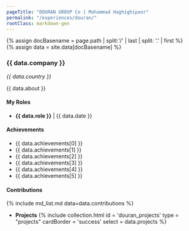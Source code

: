 ```yaml
---
pageTitle: "DOURAN GROUP Co | Mohammad Haghighipoor" 
permalink: "/experiences/douran/"
rootClass: markdown-gen
---
```


{% assign docBasename = page.path | split:'/' | last | split: '.' | first %}          
{% assign data = site.data[docBasename] %}

### {{ data.company }}
_{{ data.country }}_

{{ data.about }}

#### My Roles
- **{{ data.role }}** &#124; {{ data.date }}

#### Achievements
- {{ data.achievements[0] }}
- {{ data.achievements[1] }}
- {{ data.achievements[2] }}
- {{ data.achievements[3] }}
- {{ data.achievements[4] }}
- {{ data.achievements[5] }}

#### Contributions
{% include md_list.md data=data.contributions %}

- **Projects**
{% include collection.html 
        id = 'douran_projects'
        type = "projects"
        cardBorder = 'success'
        select = data.projects
    %}